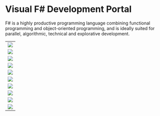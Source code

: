 # Visual F# Development Portal

F# is a highly productive programming language combining functional programming and object-oriented programming, and is ideally suited for parallel, algorithmic, technical and explorative development.



||
|-|
|![](../Image/VS_Icon_Documentation.gif)|**Documentation**<ul><li>[Using Visual Studio to Write F&#35; Programs](Using+Visual+Studio+to+Write+F%23+Programs.md)<br /></li><li>[F&#35; Language Reference](F%23+Language+Reference.md)<br /></li><li>[F&#35; Core Library Reference](F%23+Core+Library+Reference.md)<br /></li><li>[F&#35; Compiler &#40;fsc.exe&#41; Reference](F%23+Compiler+%28fsc.exe%29+Reference.md)<br /></li><li>[F&#35; Interactive &#40;fsi.exe&#41; Reference](F%23+Interactive+%28fsi.exe%29+Reference.md)<br /></li><ul/>|
|![](../Image/VS_Icon_Documentation.gif)|**Featured Tasks**<ul><li>[Functions &#40;F&#35;&#41;](Functions+%28F%23%29.md)<br /></li><li>[Lists &#40;F&#35;&#41;](Lists+%28F%23%29.md)<br /></li><li>[Keyword Reference &#40;F&#35;&#41;](Keyword+Reference+%28F%23%29.md)<br /></li><li>[Sequences &#40;F&#35;&#41;](Sequences+%28F%23%29.md)<br /></li><li>[Discriminated Unions &#40;F&#35;&#41;](Discriminated+Unions+%28F%23%29.md)<br /></li><li>[Walkthrough: Your First F&#35; Program](Walkthrough%3A+Your+First+F%23+Program.md)<br /></li><li>[Type Providers](Type+Providers.md)<br /></li><li>[Query Expressions &#40;F&#35;&#41;](Query+Expressions+%28F%23%29.md)<br /></li><ul/>|
|![](../Image/VS_Icon_Walkthroughs.gif)|**Walkthroughs**<ul><li>[Visual F&#35; Samples and Walkthroughs](Visual+F%23+Samples+and+Walkthroughs.md)<br /></li><li>[Walkthrough: Accessing a SQL Database by Using Type Providers &#40;F&#35;&#41;](Walkthrough%3A+Accessing+a+SQL+Database+by+Using+Type+Providers+%28F%23%29.md)<br /></li><li>[Walkthrough: Accessing a SQL Database by Using Type Providers and Entities &#40;F&#35;&#41;](Walkthrough%3A+Accessing+a+SQL+Database+by+Using+Type+Providers+and+Entities+%28F%23%29.md)<br /></li><ul/>|
|![](../Image/VS_icon_CodeSamples.gif)|**Code Samples**<ul><li>[F# Sample Pack](http://go.microsoft.com/fwlink/?LinkId=254878)<br /></li><ul/>|
|![](../Image/VS_Icon_Training.gif)|**Training**<ul><li>[Learn F#](http://go.microsoft.com/fwlink/?LinkId=254879)<br /></li><li>[Try F#](http://www.tryfsharp.org)<br /></li><ul/>|
|![](../Image/VS_Icon_Forums.gif)|**Forums**<ul><li>[F# General Forum](http://go.microsoft.com/fwlink/?LinkId=248225)<br /></li><ul/>|
|![](../Image/VS_Icon_Training.gif)|**Articles and Blogs**<ul><li>[Don Syme's WebLog on F# and Related Topics](http://go.microsoft.com/fwlink/?LinkId=254882)<br /></li><li>[F# Team Blog](http://go.microsoft.com/fwlink/?LinkId=254880)<br /></li><li>[Inside F#’s Blog](http://go.microsoft.com/fwlink/?LinkId=254883)<br /></li><ul/>|
|![](../Image/VS_icon_Channel9Videos.gif)|**Channel 9 Videos**<ul><li>[An Introduction to Microsoft F#](http://go.microsoft.com/fwlink/?LinkId=254884)<br /></li><li>[Design Patterns in F#](http://go.microsoft.com/fwlink/?LinkId=254885)<br /></li><li>[Information-Rich Programming in F#](http://go.microsoft.com/fwlink/?LinkId=254886)<br /></li><li>[Web Programming and More](http://go.microsoft.com/fwlink/?LinkId=254887)<br /></li><li>[Patterns and Match Expressions in F#](http://go.microsoft.com/fwlink/?LinkId=254889)<br /></li><li>[Discriminated Unions in F#](http://go.microsoft.com/fwlink/?LinkId=254890)<br /></li><ul/>|
|![](../Image/VS_Icon_MSDNDevCenter.gif)|**MSDN Developer Centers**<ul><li>[Microsoft F# Development Center](http://go.microsoft.com/fwlink/?LinkId=254891)<br /></li><ul/>|
|![](../Image/VS_Icon_Feedback.gif)|**Providing Feedback**<br /><br />To provide feedback about Visual Studio, use [Microsoft Connect](http://go.microsoft.com/fwlink/?LinkID=150463).<br /><br />To provide feedback about the documentation for Visual Studio, use the feedback controls on each page about which you want to give feedback.|
